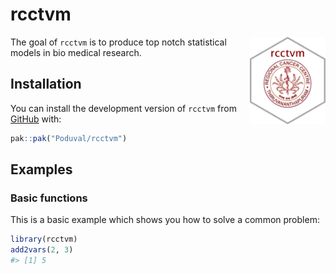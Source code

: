 
# rcctvm

<img src="man/figures/hexsticker.png" align="right" height="140" />

The goal of `rcctvm` is to produce top notch statistical models in bio
medical research.

## Installation

You can install the development version of `rcctvm` from
[GitHub](https://github.com/) with:

``` r
pak::pak("Poduval/rcctvm")
```

## Examples

### Basic functions

This is a basic example which shows you how to solve a common problem:

``` r
library(rcctvm)
add2vars(2, 3)
#> [1] 5
```
